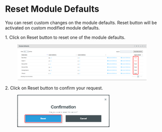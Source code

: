 # Reset Module Defaults

You can reset custom changes on the module defaults. Reset button will be activated on custom modified module defaults.

1\.      Click on Reset button to reset one of the module defaults.

<figure><img src="../../../.gitbook/assets/image (753).png" alt=""><figcaption></figcaption></figure>

2\.      Click on Reset button to confirm your request.

<div align="left">

<figure><img src="../../../.gitbook/assets/image (754).png" alt="" width="302"><figcaption></figcaption></figure>

</div>


